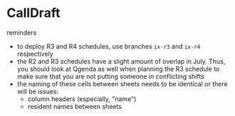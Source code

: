 # CallDraft

reminders
- to deploy R3 and R4 schedules, use branches `ix-r3` and `ix-r4` respectively
- the R2 and R3 schedules have a slight amount of overlap in July. Thus, you should look at Qgenda as well when planning the R3 schedule to make sure that you are not putting someone in conflicting shifts
- the naming of these cells between sheets needs to be identical or there will be issues:
  - column headers (especially, "name") 
  - resident names between sheets
